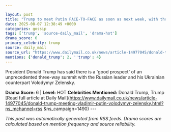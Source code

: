 ```yaml
---

layout: post
title: "Trump to meet Putin FACE-TO-FACE as soon as next week, with three-way Zelensky summit to follow, report says"
date: 2025-08-07 12:38:49 +0000
categories: gossip
tags: ['trump', 'source-daily_mail', 'drama-hot']
drama_score: 6
primary_celebrity: trump
source: daily_mail
source_url: "https://www.dailymail.co.uk/news/article-14977045/donald-trump-meeting-vladimir-putin-volodymyr-zelensky.html?ns_mchannel=rss&1490&campaign=1490"
mentions: {'donald_trump': 2, ''trump': 4}
---
```


President Donald Trump has said there is a 'good prospect' of an unprecedented three-way summit with the Russian leader and his Ukrainian counterpart Volodymyr Zelensky.

**Drama Score:** 6 | **Level:** HOT **Celebrities Mentioned:** Donald Trump, Trump [Read full article at Daily Mail](https://www.dailymail.co.uk/news/article-14977045/donald-trump-meeting-vladimir-putin-volodymyr-zelensky.html?ns_mchannel=rss &ns_campaign=1490) --- 

*This post was automatically generated from RSS feeds. Drama scores are calculated based on mention frequency and source reliability.*